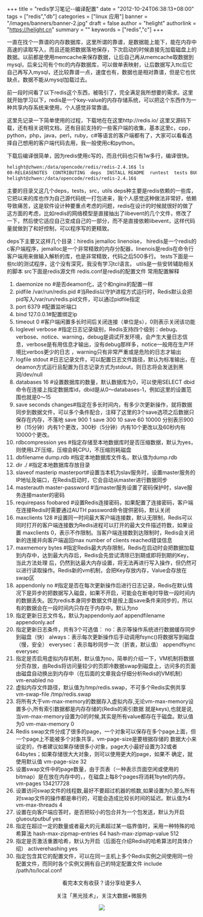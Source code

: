 +++
title = "redis学习笔记--编译配置"
date = "2012-10-24T06:38:13+08:00"
tags = ["redis","db"]
categories = ["linux 应用"]
banner = "/images/banners/banner-2.jpg"
draft = false
author = "helight"
authorlink = "https://helight.cn"
summary = ""
keywords = ["redis","c"]
+++

一直在找个一靠谱的内存数据库，这里所谓的靠谱，是数据能上能下，能在内存中高速的读取写入，而且还能把数据落地保存，下次启动的时候直接先加载磁盘上的数据。以前都是使用memcache来保存数据，让后自己再从memcache取数据到mysql，后来公司有个ttc的内存数据库，可以做单表映射，让后数据写入ttc后它自己再写入mysql，还比较靠谱一点，速度也有，数据也是相对靠谱，但是它也优缺点，数据不能从mysql加载过去。
<!--more -->
前一段时间看了以下redis这个东西，被吸引了，完全满足我所想要的需求。这里就开始学习以下，redis是一个key-value的内存存储系统，可以把这个东西作为一种共享内存系统来使用，个人感觉非常靠谱。

这里先记录一下简单使用的过程，下载地在在这里http://redis.io/ 这里又源码下载，还有相关说明文档，还有目前支持的一些客户端的收集，基本这里c，cpp，python，php，java，perl，ruby，c#等语言的客户端都有了，大家可以看看选择自己想用的客户端代码去用，我一般使用c和python。

下载后编译很简单，因为redis使用c写的，而且代码也只有1w多行，编译很快。
```sh
helight@zhwen:/data/opencode/redis/redis-2.4.16$ ls 
00-RELEASENOTES  CONTRIBUTING  deps  INSTALL README  runtest  tests BUGS  COPYING dump.rdb  Makefile  redis.conf  src  utils 
helight@zhwen:/data/opencode/redis/redis-2.4.16$ 
```
主要的目录又这几个deps，tests，src，utils deps种主要是redis依赖的一些库，它把以来的库也作为自己源代码统一打包进来，我个人感觉这种做法非常好，依赖导致痛苦，这是软件设计种要重点考虑的问题，redis在设计的时候就很好的做了这方面的考虑，比如redis的网络模型是直接抽出了libevent的几个文件，修改了一下，然后使它适应自己变成自己的一部分，而不是直接依赖libevent，这样代码量就做到了和好控制，可以程序写的更精致。 

deps下主要又这样几个目录：hiredis  jemalloc  linenoise， hiredis是一个redis的c客户端程序，jemalloc是一个非常精致的内存分配器，linenois是redis在命令行客户端用来做输入解析的库，也是非常精致，代码之后500多行。 tests下面是一些tcl的测试程序，这个没有深究，我没有学习tcl语言。 utils是一些安转辅助相关的脚本 src下面是redis源文件 redis.conf是redis的配置文件 常用配置解释 

1. daemonize no #是否deamon化，这个和nginx的配置一样 
2. pidfile /var/run/redis.pid #当Redis以守护进程方式运行时，Redis默认会把pid写入/var/run/redis.pid文件，可以通过pidfile指定 
3. port 6379 #配置监听端口 
4. bind 127.0.0.1#配置绑定ip 
5. timeout 0 #客户端闲置多长时间后关闭连接（单位是s），0则表示关闭该功能 
6. loglevel verbose #指定日志记录级别，Redis支持四个级别：debug、verbose、notice、warning，debug是调试开发环境，会产生大量日志信息，verbose是有用信息才输出，没有debug那样多，notice一般用在生产环境比verbos更少的日志 ，warning只有非常严重或是危险的日志才输出 
7. logfile stdout #日志记录文件，可以配置日志文件路径，默认为标准输出，在deamon方式运行且配置为日志记录方式为stdout，则日志将会发送到黑洞/dev/null 
8. databases 16 #设置数据库的数量，默认数据库为0，可以使用SELECT dbid 命令在连接上指定数据库id，dbid是从0～databases-1，例如这里的设置范围也就是0～15 
9. save seconds changes#指定在多长时间内，有多少次更新操作，就将数据同步到数据文件，可以多个条件配合，注释了这里的3个save选项之后数据只保存在内存，不落地
save 900 1
save 300 10
save 60 10000
分别表示900秒（15分钟）内有1个更改，300秒（5分钟）内有10个更改以及60秒内有10000个更改。 
10. rdbcompression yes #指定存储至本地数据库时是否压缩数据，默认为yes，则使用LZF压缩，压缩会耗CPU，不压缩则耗磁盘 
11. dbfilename dump.rdb #指定本地数据库文件名，默认值为dump.rdb 
12. dir ./  #指定本地数据库存放目录 
13. slaveof masterip masterport#设置当本机为slav服务时，设置master服务的IP地址及端口，在Redis启动时，它会自动从master进行数据同步 
14. masterauth master-password #当master服务设置了密码保护时，slave服务连接master的密码 
15. requirepass foobared #设置Redis连接密码，如果配置了连接密码，客户端在连接Redis时需要通过AUTH password命令提供密码，默认关闭 
16. maxclients 128 #设置同一时间最大客户端连接数，默认无限制，Redis可以同时打开的客户端连接数为Redis进程可以打开的最大文件描述符数，如果设置 maxclients 0，表示不作限制。当客户端连接数到达限制时，Redis会关闭新的连接并向客户端返回max number of clients reached错误信息 
17. maxmemory bytes #指定Redis最大内存限制，Redis在启动时会把数据加载到内存中，达到最大内存后，Redis会先尝试清除已到期或即将到期的Key，当此方法处理 后，仍然到达最大内存设置，将无法再进行写入操作，但仍然可以进行读取操作。Redis新的vm机制，会把Key存放内存，Value会存放在swap区 
18. appendonly no #指定是否在每次更新操作后进行日志记录，Redis在默认情况下是异步的把数据写入磁盘，如果不开启，可能会在断电时导致一段时间内的数据丢失。因为redis本身同步数据文件是按上面save条件来同步的，所以有的数据会在一段时间内只存在于内存中。默认为no 
19. 指定更新日志文件名，默认为appendonly.aof
appendfilename appendonly.aof
20. 指定更新日志条件，共有3个可选值： no：表示等操作系统进行数据缓存同步到磁盘（快） always：表示每次更新操作后手动调用fsync()将数据写到磁盘（慢，安全） everysec：表示每秒同步一次（折衷，默认值）
appendfsync everysec
21. 指定是否启用虚拟内存机制，默认值为no，简单的介绍一下，VM机制将数据分页存放，由Redis将访问量较少的页即冷数据swap到磁盘上，访问多的页面由磁盘自动换出到内存中（在后面的文章我会仔细分析Redis的VM机制）
vm-enabled no
22. 虚拟内存文件路径，默认值为/tmp/redis.swap，不可多个Redis实例共享
vm-swap-file /tmp/redis.swap
23. 将所有大于vm-max-memory的数据存入虚拟内存,无论vm-max-memory设置多小,所有索引数据都是内存存储的(Redis的索引数据 就是keys),也就是说,当vm-max-memory设置为0的时候,其实是所有value都存在于磁盘。默认值为0
vm-max-memory 0
24. Redis swap文件分成了很多的page，一个对象可以保存在多个page上面，但一个page上不能被多个对象共享，vm-page-size是要根据存储的 数据大小来设定的，作者建议如果存储很多小对象，page大小最好设置为32或者64bytes；如果存储很大大对象，则可以使用更大的page，如果不 确定，就使用默认值
vm-page-size 32
25. 设置swap文件中的page数量，由于页表（一种表示页面空闲或使用的bitmap）是在放在内存中的，，在磁盘上每8个pages将消耗1byte的内存。
vm-pages 134217728
26. 设置访问swap文件的线程数,最好不要超过机器的核数,如果设置为0,那么所有对swap文件的操作都是串行的，可能会造成比较长时间的延迟。默认值为4
vm-max-threads 4
27. 设置在向客户端应答时，是否把较小的包合并为一个包发送，默认为开启
glueoutputbuf yes
28. 指定在超过一定的数量或者最大的元素超过某一临界值时，采用一种特殊的哈希算法
hash-max-zipmap-entries 64
hash-max-zipmap-value 512
29. 指定是否激活重置哈希，默认为开启（后面在介绍Redis的哈希算法时具体介绍）
activerehashing yes
30. 指定包含其它的配置文件，可以在同一主机上多个Redis实例之间使用同一份配置文件，而同时各个实例又拥有自己的特定配置文件
include /path/to/local.conf

<center>
看完本文有收获？请分享给更多人<br>

关注「黑光技术」，关注大数据+微服务<br>

![](/images/qrcode_helight_tech.jpg)
</center>
